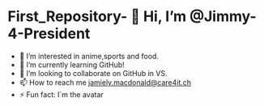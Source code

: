 # First_Repository- 👋 Hi, I’m @Jimmy-4-President
- 👀 I’m interested in anime,sports and food.
- 🌱 I’m currently learning GitHub!
- 💞️ I’m looking to collaborate on GitHub in VS.
- 📫 How to reach me jamiely.macdonald@care4it.ch
- ⚡ Fun fact: I`m the avatar

<!---
Jimmy-4-President/Jimmy-4-President is a ✨ special ✨ repository because its `README.md` (this file) appears on your GitHub profile.
You can click the Preview link to take a look at your changes.
--->
